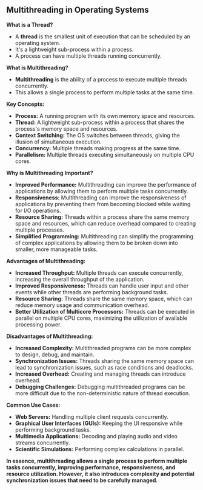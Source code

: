 ## Multithreading in Operating Systems

**What is a Thread?**

* A **thread** is the smallest unit of execution that can be scheduled by an operating system.
* It's a lightweight sub-process within a process.
* A process can have multiple threads running concurrently.

**What is Multithreading?**

* **Multithreading** is the ability of a process to execute multiple threads concurrently.
* This allows a single process to perform multiple tasks at the same time.

**Key Concepts:**

* **Process:** A running program with its own memory space and resources.
* **Thread:** A lightweight sub-process within a process that shares the process's memory space and resources.
* **Context Switching:** The OS switches between threads, giving the illusion of simultaneous execution.
* **Concurrency:** Multiple threads making progress at the same time.
* **Parallelism:** Multiple threads executing simultaneously on multiple CPU cores.

**Why is Multithreading Important?**

* **Improved Performance:** Multithreading can improve the performance of applications by allowing them to perform multiple tasks concurrently.
* **Responsiveness:** Multithreading can improve the responsiveness of applications by preventing them from becoming blocked while waiting for I/O operations.
* **Resource Sharing:** Threads within a process share the same memory space and resources, which can reduce overhead compared to creating multiple processes.
* **Simplified Programming:** Multithreading can simplify the programming of complex applications by allowing them to be broken down into smaller, more manageable tasks.

**Advantages of Multithreading:**

* **Increased Throughput:** Multiple threads can execute concurrently, increasing the overall throughput of the application.
* **Improved Responsiveness:** Threads can handle user input and other events while other threads are performing background tasks.
* **Resource Sharing:** Threads share the same memory space, which can reduce memory usage and communication overhead.
* **Better Utilization of Multicore Processors:** Threads can be executed in parallel on multiple CPU cores, maximizing the utilization of available processing power.

**Disadvantages of Multithreading:**

* **Increased Complexity:** Multithreaded programs can be more complex to design, debug, and maintain.
* **Synchronization Issues:** Threads sharing the same memory space can lead to synchronization issues, such as race conditions and deadlocks.
* **Increased Overhead:** Creating and managing threads can introduce overhead.
* **Debugging Challenges:** Debugging multithreaded programs can be more difficult due to the non-deterministic nature of thread execution.

**Common Use Cases:**

* **Web Servers:** Handling multiple client requests concurrently.
* **Graphical User Interfaces (GUIs):** Keeping the UI responsive while performing background tasks.
* **Multimedia Applications:** Decoding and playing audio and video streams concurrently.
* **Scientific Simulations:** Performing complex calculations in parallel.

**In essence, multithreading allows a single process to perform multiple tasks concurrently, improving performance, responsiveness, and resource utilization. However, it also introduces complexity and potential synchronization issues that need to be carefully managed.**